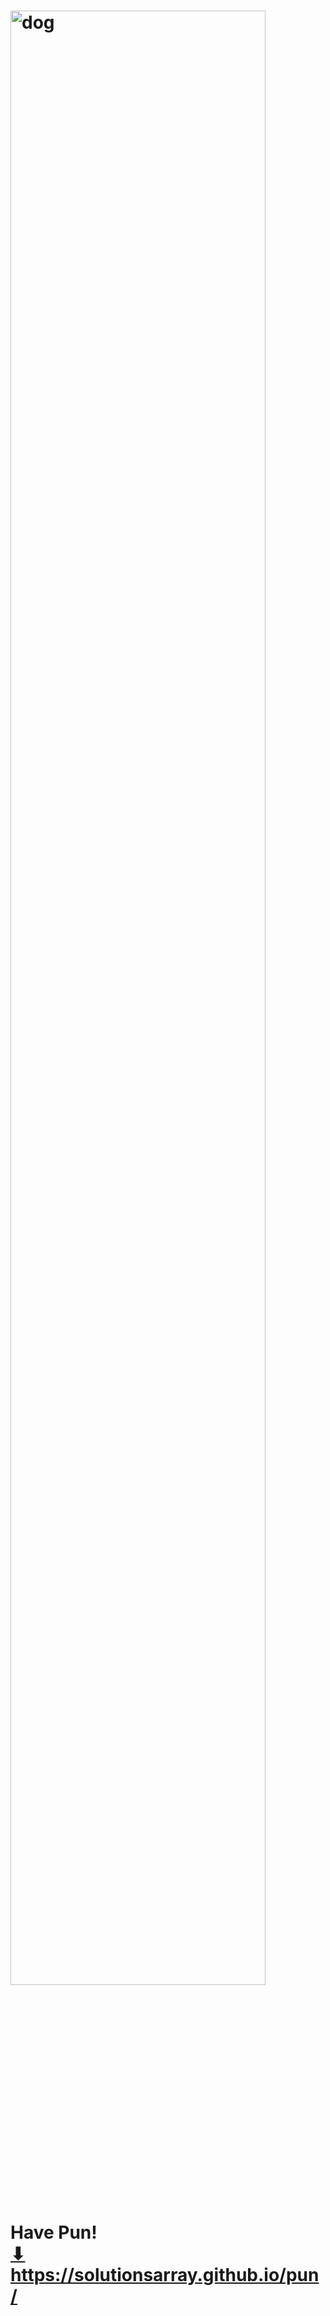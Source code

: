 # <p><img src="dog1.webp" style="width: 90%;" alt="dog"></p> Have Pun! <br> <a href="https://solutionsarray.github.io/pun/" target="_blank">⬇</a> <br> <a href="https://solutionsarray.github.io/pun/" target="_blank">https://solutionsarray.github.io/pun/</a>


